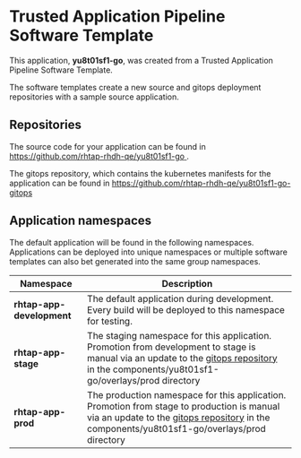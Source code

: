 # Trusted Application Pipeline Software Template

This application, **yu8t01sf1-go**, was created from a Trusted Application Pipeline Software Template.

The software templates create a new source and gitops deployment repositories with a sample source application. 

## Repositories

The source code for your application can be found in [https://github.com/rhtap-rhdh-qe/yu8t01sf1-go ](https://github.com/rhtap-rhdh-qe/yu8t01sf1-go ).
 
The gitops repository, which contains the kubernetes manifests for the application can be found in 
[https://github.com/rhtap-rhdh-qe/yu8t01sf1-go-gitops ](https://github.com/rhtap-rhdh-qe/yu8t01sf1-go-gitops ) 

## Application namespaces 

The default application will be found in the following namespaces. Applications can be deployed into unique namespaces or multiple software templates can also bet generated into the same group namespaces.  

|  Namespace   |  Description   |  
| -------- | -------- |   
| **rhtap-app-development** | The default application during development. Every build will be deployed to this namespace for testing. | 
| **rhtap-app-stage** | The staging namespace for this application. Promotion from development to stage is manual via an update to the [gitops repository](https://github.com/rhtap-rhdh-qe/yu8t01sf1-go-gitops ) in the components/yu8t01sf1-go/overlays/prod directory |  
| **rhtap-app-prod** | The production namespace for this application. Promotion from stage to production is manual via an update to the [gitops repository](https://github.com/rhtap-rhdh-qe/yu8t01sf1-go-gitops ) in the components/yu8t01sf1-go/overlays/prod directory | 
